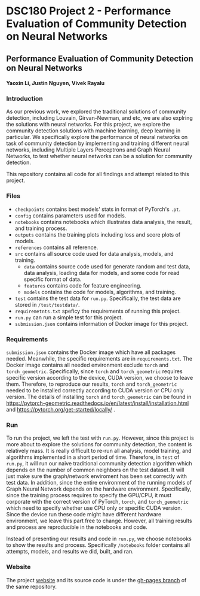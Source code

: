 # DSC180 Project 2 - Performance Evaluation of Community Detection on Neural Networks
## Performance Evaluation of Community Detection on Neural Networks
#### Yaoxin Li, Justin Nguyen, Vivek Rayalu

### Introduction
As our previous work, we explored the traditional solutions of community detection, including Louvain, Girvan-Newman, and etc, we are also explring the solutions with neural networks. For this project, we explore the community detection solutions with machine learning, deep learning in particular. We specifically explore the performance of neural networks on task of community detection by implementing and training different neural networks, including Multiple Layers Perceptrons and Graph Neural Networks, to test whether neural networks can be a solution for community detection.

This repository contains all code for all findings and attempt related to this project.

### Files
* `checkpoints` contains best models' stats in format of PyTorch's `.pt`.
* `config` contains parameters used for models.
* `notebooks` contains notebooks which illustrates data analysis, the result,  and training process.
* `outputs` contains the training plots including loss and score plots of models.
* `references` contains all reference.
* `src` contains all source code used for data analysis, models, and training. 
    * `data` contains source code used for generate random and test data, data analysis, loading data for models, and some code for read specific format of data.
    * `features` contains code for feature engineering.
    * `models` contains the code for models, algorithms, and training.
* `test` contains the test data for `run.py`. Specifically, the test data are stored in `/test/testdata/`.
* `requiremetnts.txt` speficy the requirements of running this project.
* `run.py` can run a simple test for this project.
* `submission.json` contains information of Docker image for this project.

### Requirements
`submission.json` contains the Docker image which have all packages needed. Meanwhile, the specific requirements are in `requirements.txt`. The Docker image contains all needed environment exclude `torch` and `torch_geometric`. Specifically, since `torch` and `torch_geometric` requires specific version according to the device, CUDA version, we choose to leave them. Therefore, to reproduce our results, `torch` and `torch_geometric` needed to be installed correctly according to CUDA version or CPU only version. The details of installing `torch` and `torch_geometric` can be found in https://pytorch-geometric.readthedocs.io/en/latest/install/installation.html and https://pytorch.org/get-started/locally/ .

### Run
To run the project, we left the test with `run.py`. However, since this project is  more about to explore the solutions for community detection, the content is relatively mass. It is really difficult to re-run all analysis, model training, and algorithms implemented in a short period of time. Therefore, in `test` of `run.py`, it will run our naive traditional community detection algorithm which depends on the number of common neighbors on the test dataset. It will just make sure the graph/network enviroment has been set correctly with test data. In addition, since the entire environment of the running models of Graph Neural Network depends on the hardware environment. Specifically, since the training process requires to specify the GPU/CPU, it must corporate with the correct version of PyTorch, `torch`, and `torch_geometric` which need to specify whether use CPU only or specific CUDA version. Since the device run these code might have different hardware environment, we leave this part free to change. However, all training results and process are reproducible in the notebooks and code.

Instead of presenting our results and code in `run.py`, we choose notebooks to show the results and process. Specifically `/notebooks` folder contains all attempts, models, and results we did, built, and ran. 

### Website

The project [website](https://hblyx.github.io/CommunityDetection/) and its source code is under the [gh-pages branch](https://github.com/hblyx/CommunityDetection/tree/gh-pages) of the same repository.
